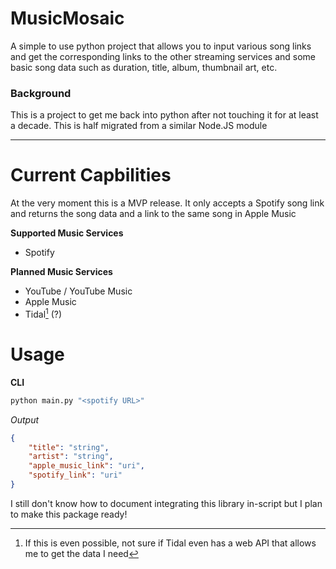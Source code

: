 # MusicMosaic
 A simple to use python project that allows you to input various song links and get the corresponding links to the other streaming services and some basic song data such as duration, title, album, thumbnail art, etc.

### Background
This is a project to get me back into python after not touching it for at least a decade. This is half migrated from a similar Node.JS module

---
# Current Capbilities
At the very moment this is a MVP release. It only accepts a Spotify song link and returns the song data and a link to the same song in Apple Music

**Supported Music Services**
- Spotify

**Planned Music Services**
- YouTube / YouTube Music
- Apple Music
- Tidal[^1] (?)

# Usage
**CLI**
```python
python main.py "<spotify URL>"
```
*Output*
```json
{
    "title": "string",
    "artist": "string",
    "apple_music_link": "uri",
    "spotify_link": "uri"
}
```

I still don't know how to document integrating this library in-script but I plan to make this package ready!

[^1]: If this is even possible, not sure if Tidal even has a web API that allows me to get the data I need
